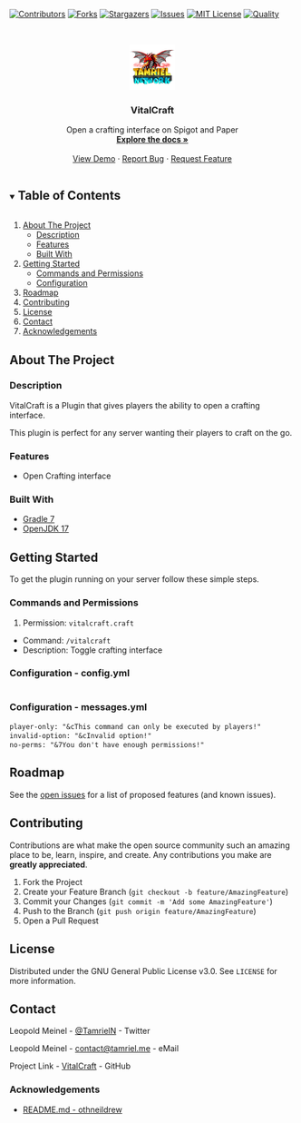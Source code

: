 <!-- PROJECT SHIELDS -->
[![Contributors][contributors-shield]][contributors-url]
[![Forks][forks-shield]][forks-url]
[![Stargazers][stars-shield]][stars-url]
[![Issues][issues-shield]][issues-url]
[![MIT License][license-shield]][license-url]
[![Quality][quality-shield]][quality-url]

<!-- PROJECT LOGO -->
<!--suppress ALL -->
<br />
<p align="center">
  <a href="https://github.com/TamrielNetwork/VitalCraft">
    <img src="images/logo.png" alt="Logo" width="80" height="80">
  </a>

<h3 align="center">VitalCraft</h3>

  <p align="center">
    Open a crafting interface on Spigot and Paper
    <br />
    <a href="https://github.com/TamrielNetwork/VitalCraft"><strong>Explore the docs »</strong></a>
    <br />
    <br />
    <a href="https://github.com/TamrielNetwork/VitalCraft">View Demo</a>
    ·
    <a href="https://github.com/TamrielNetwork/VitalCraft/issues">Report Bug</a>
    ·
    <a href="https://github.com/TamrielNetwork/VitalCraft/issues">Request Feature</a>
  </p>

<!-- TABLE OF CONTENTS -->
<details open="open">
  <summary><h2 style="display: inline-block">Table of Contents</h2></summary>
  <ol>
    <li>
      <a href="#about-the-project">About The Project</a>
      <ul>
        <li><a href="#description">Description</a></li>
        <li><a href="#features">Features</a></li>
        <li><a href="#built-with">Built With</a></li>
      </ul>
    </li>
    <li>
      <a href="#getting-started">Getting Started</a>
      <ul>
        <li><a href="#commands-and-permissions">Commands and Permissions</a></li>
        <li><a href="#configuration">Configuration</a></li>
      </ul>
    </li>
    <li><a href="#roadmap">Roadmap</a></li>
    <li><a href="#contributing">Contributing</a></li>
    <li><a href="#license">License</a></li>
    <li><a href="#contact">Contact</a></li>
    <li><a href="#acknowledgements">Acknowledgements</a></li>
  </ol>
</details>

<!-- ABOUT THE PROJECT -->

## About The Project

### Description

VitalCraft is a Plugin that gives players the ability to open a crafting interface.

This plugin is perfect for any server wanting their players to craft on the go.

### Features

* Open Crafting interface

### Built With

* [Gradle 7](https://docs.gradle.org/7.4/release-notes.html)
* [OpenJDK 17](https://openjdk.java.net/projects/jdk/17/)

<!-- GETTING STARTED -->

## Getting Started

To get the plugin running on your server follow these simple steps.

### Commands and Permissions

1. Permission: `vitalcraft.craft`

* Command: `/vitalcraft`
* Description: Toggle crafting interface

### Configuration - config.yml

```
```

### Configuration - messages.yml

```
player-only: "&cThis command can only be executed by players!"
invalid-option: "&cInvalid option!"
no-perms: "&7You don't have enough permissions!"
```

<!-- ROADMAP -->

## Roadmap

See the [open issues](https://github.com/TamrielNetwork/VitalCraft/issues) for a list of proposed features (and known
issues).

<!-- CONTRIBUTING -->

## Contributing

Contributions are what make the open source community such an amazing place to be, learn, inspire, and create. Any
contributions you make are **greatly appreciated**.

1. Fork the Project
2. Create your Feature Branch (`git checkout -b feature/AmazingFeature`)
3. Commit your Changes (`git commit -m 'Add some AmazingFeature'`)
4. Push to the Branch (`git push origin feature/AmazingFeature`)
5. Open a Pull Request

<!-- LICENSE -->

## License

Distributed under the GNU General Public License v3.0. See `LICENSE` for more information.

<!-- CONTACT -->

## Contact

Leopold Meinel - [@TamrielN](https://twitter.com/TamrielN) - Twitter

Leopold Meinel - [contact@tamriel.me](mailto:contact@tamriel.me) - eMail

Project Link - [VitalCraft](https://github.com/TamrielNetwork/VitalCraft) - GitHub

<!-- ACKNOWLEDGEMENTS -->

### Acknowledgements

* [README.md - othneildrew](https://github.com/othneildrew/Best-README-Template)

<!-- MARKDOWN LINKS & IMAGES -->

[contributors-shield]: https://img.shields.io/github/contributors-anon/TamrielNetwork/VitalCraft?style=for-the-badge

[contributors-url]: https://github.com/TamrielNetwork/VitalCraft/graphs/contributors

[forks-shield]: https://img.shields.io/github/forks/TamrielNetwork/VitalCraft?label=Forks&style=for-the-badge

[forks-url]: https://github.com/TamrielNetwork/VitalCraft/network/members

[stars-shield]: https://img.shields.io/github/stars/TamrielNetwork/VitalCraft?style=for-the-badge

[stars-url]: https://github.com/TamrielNetwork/VitalCraft/stargazers

[issues-shield]: https://img.shields.io/github/issues/TamrielNetwork/VitalCraft?style=for-the-badge

[issues-url]: https://github.com/TamrielNetwork/VitalCraft/issues

[license-shield]: https://img.shields.io/github/license/TamrielNetwork/VitalCraft?style=for-the-badge

[license-url]: https://github.com/TamrielNetwork/VitalCraft/blob/main/LICENSE

[quality-shield]: https://img.shields.io/codefactor/grade/github/TamrielNetwork/VitalCraft?style=for-the-badge

[quality-url]: https://www.codefactor.io/repository/github/TamrielNetwork/VitalCraft
